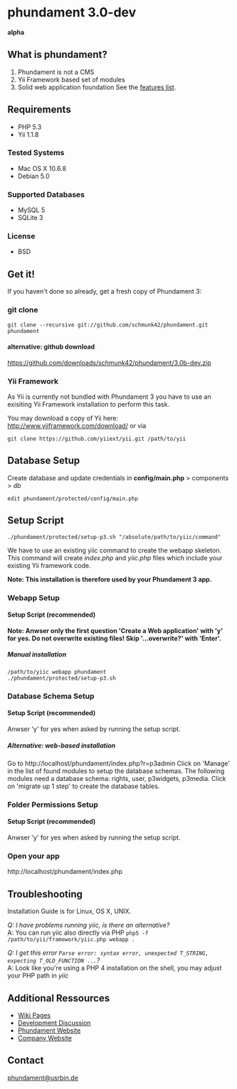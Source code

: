 phundament 3.0-dev
==================
**alpha**

What is phundament?
-------------------
 1.  Phundament is not a CMS
 2.  Yii Framework based set of modules
 3.  Solid web application foundation
See the [features list](https://github.com/schmunk42/phundament/wiki/Features).

Requirements
------------
 *  PHP 5.3
 *  Yii 1.1.8

### Tested Systems
 *  Mac OS X 10.6.8
 *  Debian 5.0

### Supported Databases
 *  MySQL 5
 *  SQLite 3

### License
 *  BSD


Get it!
-------
If you haven't done so already, get a fresh copy of Phundament 3:

### git clone
```
git clone --recursive git://github.com/schmunk42/phundament.git phundament
```

#### alternative: github download
https://github.com/downloads/schmunk42/phundament/3.0b-dev.zip


### Yii Framework
As Yii is currently not bundled with Phundament 3 you have to use an 
exisiting Yii Framework installation to perform this task.

You may download a copy of Yii here: http://www.yiiframework.com/download/ or 
via 
```
git clone https://github.com/yiiext/yii.git /path/to/yii
```

Database Setup 
--------------
Create database and update credentials in **config/main.php** > components > db

```
edit phundament/protected/config/main.php
```


Setup Script
------------

```
./phundament/protected/setup-p3.sh "/absolute/path/to/yiic/command"
```

We have to use an existing yiic command to create the webapp skeleton. 
This command will create *index.php* and *yiic.php* files which include your existing Yii framework code.

**Note: This installation is therefore used by your Phundament 3 app.**


### Webapp Setup
#### Setup Script (recommended)
**Note: Anwser only the first question 'Create a Web application' with 'y' for yes. 
Do not overwrite existing files! Skip '...overwrite?' with 'Enter'.**

##### Manual installation
```
/path/to/yiic webapp phundament
./phundament/protected/setup-p3.sh 
```

### Database Schema Setup
#### Setup Script (recommended)
Anwser 'y' for yes when asked by running the setup script.

##### Alternative: web-based installation
Go to http://localhost/phundament/index.php?r=p3admin
Click on 'Manage' in the list of found modules to setup the database schemas.
The following modules need a database schema: rights, user, p3widgets, p3media.
Click on 'migrate up 1 step' to create the database tables.


### Folder Permissions Setup
#### Setup Script (recommended)
Anwser 'y' for yes when asked by running the setup script.


### Open your app
http://localhost/phundament/index.php


Troubleshooting
---------------
Installation Guide is for Linux, OS X, UNIX.

*Q: I have problems running yiic, is there an alternative?*  
A: You can run yiic also directly via PHP ```php5 -f /path/to/yii/framework/yiic.php webapp .```


*Q: I get this error ```Parse error: syntax error, unexpected T_STRING, expecting T_OLD_FUNCTION ...```?*  
A: Look like you're using a PHP 4 installation on the shell, you may adjust your PHP path in *yiic*



Additional Ressources
---------------------
 *  [Wiki Pages](https://github.com/schmunk42/phundament/wiki/_pages)
 *  [Development Discussion](http://www.yiiframework.com/forum/index.php?/topic/17591-planning-yii-cms-a-different-approach/)
 *  [Phundament Website](http://phundament.com)
 *  [Company Website](http://herzogkommunikation.de)


Contact
-------
phundament@usrbin.de

